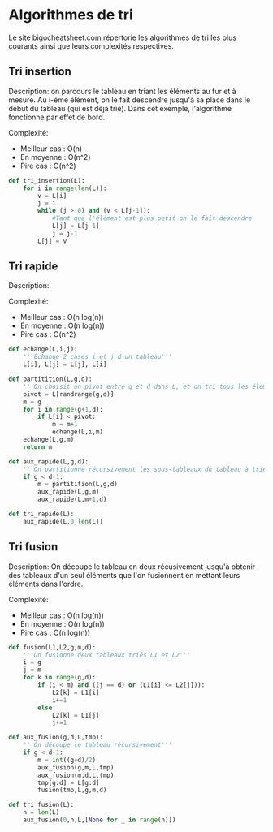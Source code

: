 # Algorithmes de tri


Le site [bigocheatsheet.com](https://www.bigocheatsheet.com/) répertorie les algorithmes de tri les plus courants ainsi que leurs complexités respectives.

## Tri insertion

Description: on parcours le tableau en triant les éléments au fur et à mesure. Au i-éme élément, on le fait descendre jusqu'à sa place dans le début du tableau (qui est déjà trié).
Dans cet exemple, l'algorithme fonctionne par effet de bord.

Complexité:
- Meilleur cas : O(n)
- En moyenne : O(n^2)
- Pire cas : O(n^2)

```python
def tri_insertion(L):
    for i in range(len(L)):
        v = L[i]
        j = i
        while (j > 0) and (v < L[j-1]):
            #Tant que l'élément est plus petit on le fait descendre
            L[j] = L[j-1]
            j = j-1
        L[j] = v
```


## Tri rapide

Description: 

Complexité:
- Meilleur cas : O(n log(n))
- En moyenne : O(n log(n))
- Pire cas : O(n^2)

```python
def echange(L,i,j):
    '''Échange 2 cases i et j d'un tableau'''
    L[i], L[j] = L[j], L[i]

def partitition(L,g,d):
    '''On choisit un pivot entre g et d dans L, et on tri tous les éléments de l'intervalle à droite ou à gauche du pivot selon qu'ils soient plus grands ou plus petit.'''
    pivot = L[randrange(g,d)]
    m = g
    for i in range(g+1,d):
        if L[i] < pivot:
            m = m+1
            échange(L,i,m)
    echange(L,g,m)
    return m

def aux_rapide(L,g,d):
    '''On partitionne récursivement les sous-tableaux du tableau à trier'''
    if g < d-1:
        m = partitition(L,g,d)
        aux_rapide(L,g,m)
        aux_rapide(L,m+1,d)

def tri_rapide(L):
    aux_rapide(L,0,len(L))
```

## Tri fusion

Description: On découpe le tableau en deux récusivement jusqu'à obtenir des tableaux d'un seul éléments que l'on fusionnent en mettant leurs éléments dans l'ordre.

Complexité:
- Meilleur cas : O(n log(n))
- En moyenne : O(n log(n))
- Pire cas : O(n log(n))

```python
def fusion(L1,L2,g,m,d):
    '''On fusionne deux tableaux triés L1 et L2'''
    i = g
    j = m
    for k in range(g,d):
        if (i < m) and ((j == d) or (L1[i] <= L2[j])):
            L2[k] = L1[i]
            i+=1
        else:
            L2[k] = L1[j]
            j+=1

def aux_fusion(g,d,L,tmp):
    '''On découpe le tableau récursivement'''
    if g < d-1:
        m = int((g+d)/2)
        aux_fusion(g,m,L,tmp)
        aux_fusion(m,d,L,tmp)
        tmp[g:d] = L[g:d]
        fusion(tmp,L,g,m,d)

def tri_fusion(L):
    n = len(L)
    aux_fusion(0,n,L,[None for _ in range(n)])
```
